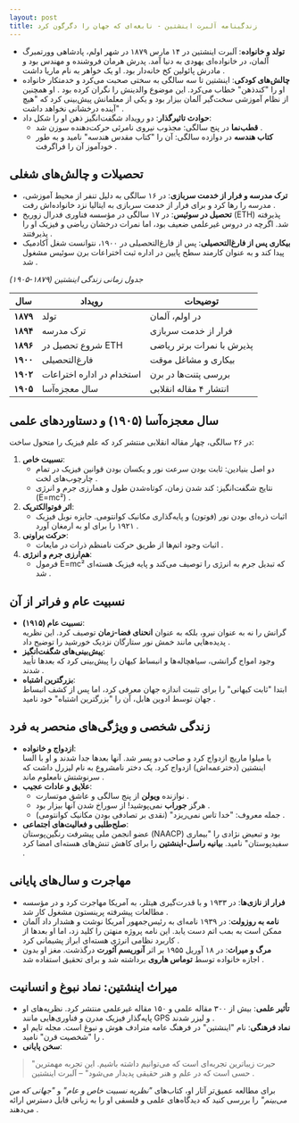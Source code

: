 ```yaml
---
layout: post
title: زندگینامه آلبرت اینشتین - نابغه‌ای که جهان را دگرگون کرد
---
```


- **تولد و خانواده**: آلبرت اینشتین در ۱۴ مارس ۱۸۷۹ در شهر اولم، پادشاهی وورتمبرگ آلمان، در خانواده‌ای یهودی به دنیا آمد. پدرش هرمان فروشنده و مهندس بود و مادرش پائولین کخ خانه‌دار بود. او یک خواهر به نام ماریا داشت .
- **چالش‌های کودکی**: اینشتین تا سه سالگی به سختی صحبت می‌کرد و خدمتکار خانواده او را "کندذهن" خطاب می‌کرد. این موضوع والدینش را نگران کرده بود . او همچنین از نظام آموزشی سخت‌گیر آلمان بیزار بود و یکی از معلمانش پیش‌بینی کرد که "هیچ آینده درخشانی نخواهد داشت" .
- **حوادث تاثیرگذار**: دو رویداد شگفت‌انگیز ذهن او را شکل داد:  
  - **قطب‌نما** در پنج سالگی: مجذوب نیروی نامرئی حرکت‌دهنده سوزن شد .  
  - **کتاب هندسه** در دوازده سالگی: آن را "کتاب مقدس هندسه" نامید و به طور خودآموز آن را فراگرفت .

## تحصیلات و چالش‌های شغلی
- **ترک مدرسه و فرار از خدمت سربازی**: در ۱۶ سالگی به دلیل تنفر از محیط آموزشی، مدرسه را رها کرد و برای فرار از خدمت سربازی به ایتالیا نزد خانواده‌اش رفت .
- **تحصیل در سوئیس**: در ۱۷ سالگی در مؤسسه فناوری فدرال زوریخ (ETH) پذیرفته شد. اگرچه در دروس غیرعلمی ضعیف بود، اما نمرات درخشان ریاضی و فیزیک او را پذیرفتند .
- **بیکاری پس از فارغ‌التحصیلی**: پس از فارغ‌التحصیلی در ۱۹۰۰، نتوانست شغل آکادمیک پیدا کند و به عنوان کارمند سطح پایین در اداره ثبت اختراعات برن سوئیس مشغول شد .

*جدول زمانی زندگی اینشتین (۱۸۷۹-۱۹۰۵)*

| **سال** | **رویداد** | **توضیحات** |
|----------|------------|--------------|
| **۱۸۷۹** | تولد | در اولم، آلمان |
| **۱۸۹۴** | ترک مدرسه | فرار از خدمت سربازی |
| **۱۸۹۶** | شروع تحصیل در ETH | پذیرش با نمرات برتر ریاضی |
| **۱۹۰۰** | فارغ‌التحصیلی | بیکاری و مشاغل موقت |
| **۱۹۰۲** | استخدام در اداره اختراعات | بررسی پتنت‌ها در برن |
| **۱۹۰۵** | سال معجزه‌آسا | انتشار ۴ مقاله انقلابی |

## سال معجزه‌آسا (۱۹۰۵) و دستاوردهای علمی
در ۲۶ سالگی، چهار مقاله انقلابی منتشر کرد که علم فیزیک را متحول ساخت:
1. **نسبیت خاص**:  
   - دو اصل بنیادین: ثابت بودن سرعت نور و یکسان بودن قوانین فیزیک در تمام چارچوب‌های لخت .  
   - نتایج شگفت‌انگیز: کند شدن زمان، کوتاه‌شدن طول و همارزی جرم و انرژی (E=mc²) .
2. **اثر فوتوالکتریک**:  
   - اثبات ذره‌ای بودن نور (فوتون) و پایه‌گذاری مکانیک کوانتومی. جایزه نوبل فیزیک ۱۹۲۱ را برای او به ارمغان آورد .
3. **حرکت براونی**:  
   - اثبات وجود اتم‌ها از طریق حرکت نامنظم ذرات در مایعات .
4. **هم‌ارزی جرم و انرژی**:  
   - فرمول E=mc² که تبدیل جرم به انرژی را توصیف می‌کند و پایه فیزیک هسته‌ای شد .

## نسبیت عام و فراتر از آن
- **نسبیت عام (۱۹۱۵)**:  
  گرانش را نه به عنوان نیرو، بلکه به عنوان **انحنای فضا-زمان** توصیف کرد. این نظریه پدیده‌هایی مانند خمش نور ستارگان نزدیک خورشید را توضیح داد .
- **پیش‌بینی‌های شگفت‌انگیز**:  
  وجود امواج گرانشی، سیاهچاله‌ها و انبساط کیهان را پیش‌بینی کرد که بعدها تأیید شدند .
- **بزرگترین اشتباه**:  
  ابتدا "ثابت کیهانی" را برای تثبیت اندازه جهان معرفی کرد، اما پس از کشف انبساط جهان توسط ادوین هابل، آن را "بزرگترین اشتباه" خود نامید .

## زندگی شخصی و ویژگی‌های منحصر به فرد
- **ازدواج و خانواده**:  
  با میلوا ماریچ ازدواج کرد و صاحب دو پسر شد. آنها بعدها جدا شدند و او با السا اینشتین (دخترعمه‌اش) ازدواج کرد. یک دختر نامشروع به نام لیزرل داشت که سرنوشتش نامعلوم ماند .
- **علایق و عادات عجیب**:  
  - نوازنده **ویولن** از پنج سالگی و عاشق موتسارت .  
  - هرگز **جوراب** نمی‌پوشید! از سوراخ شدن آنها بیزار بود .  
  - جمله معروف: "خدا تاس نمی‌ریزد" (نقدی بر تصادفی بودن مکانیک کوانتومی) .
- **صلح‌طلبی و فعالیت‌های اجتماعی**:  
  عضو انجمن ملی پیشرفت رنگین‌پوستان (NAACP) بود و تبعیض نژادی را "بیماری سفیدپوستان" نامید. **بیانیه راسل-اینشتین** را برای کاهش تنش‌های هسته‌ای امضا کرد .

## مهاجرت و سال‌های پایانی
- **فرار از نازی‌ها**: در ۱۹۳۳ و با قدرت‌گیری هیتلر، به آمریکا مهاجرت کرد و در مؤسسه مطالعات پیشرفته پرینستون مشغول کار شد .
- **نامه به روزولت**: در ۱۹۳۹ نامه‌ای به رئیس‌جمهور آمریکا نوشت و هشدار داد آلمان ممکن است به بمب اتم دست یابد. این نامه پروژه منهتن را کلید زد، اما او بعدها از کاربرد نظامی انرژی هسته‌ای ابراز پشیمانی کرد .
- **مرگ و میراث**: در ۱۸ آوریل ۱۹۵۵ بر اثر **آنوریسم آئورت** درگذشت. مغز او بدون اجازه خانواده توسط **توماس هاروی** برداشته شد و برای تحقیق استفاده شد .

## میراث اینشتین: نماد نبوغ و انسانیت
- **تأثیر علمی**: بیش از ۳۰۰ مقاله علمی و ۱۵۰ مقاله غیرعلمی منتشر کرد. نظریه‌های او پایه‌گذار فیزیک مدرن و فناوری‌هایی مانند GPS و لیزر شدند .
- **نماد فرهنگی**: نام "اینشتین" در فرهنگ عامه مترادف هوش و نبوغ است. مجله تایم او را "شخصیت قرن" نامید .
- **سخن پایانی**:  
> "حیرت زیباترین تجربه‌ای است که می‌توانیم داشته باشیم. این تجربه مهمترین حسی است که در علم و هنر حقیقی پدیدار می‌شود" – آلبرت اینشتین .

برای مطالعه عمیق‌تر آثار او، کتاب‌های *"نظریه نسبیت خاص و عام"* و *"جهانی که من می‌بینم"* را بررسی کنید که دیدگاه‌های علمی و فلسفی او را به زبانی قابل دسترس ارائه می‌دهند .
